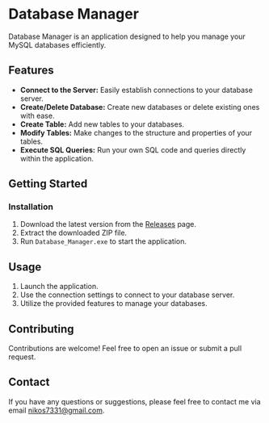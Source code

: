# Database Manager

Database Manager is an application designed to help you manage your MySQL databases efficiently.

## Features
- **Connect to the Server:** Easily establish connections to your database server.
- **Create/Delete Database:** Create new databases or delete existing ones with ease.
- **Create Table:** Add new tables to your databases.
- **Modify Tables:** Make changes to the structure and properties of your tables.
- **Execute SQL Queries:** Run your own SQL code and queries directly within the application.

## Getting Started

### Installation
1. Download the latest version from the [Releases](https://github.com/nikosm-96/database_manager_release/releases) page.
2. Extract the downloaded ZIP file.
3. Run `Database_Manager.exe` to start the application.

## Usage
1. Launch the application.
2. Use the connection settings to connect to your database server.
3. Utilize the provided features to manage your databases.

## Contributing
Contributions are welcome! Feel free to open an issue or submit a pull request.

## Contact
If you have any questions or suggestions, please feel free to contact me via email nikos7331@gmail.com.
